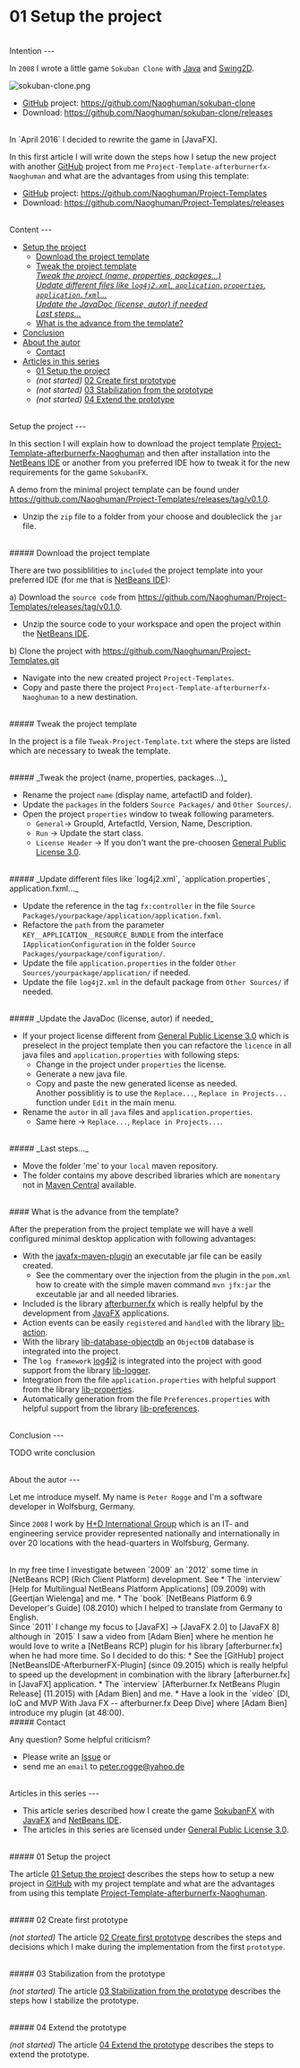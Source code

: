 01 Setup the project
===



<br />
Intention
---

In `2008` I wrote a little game `Sokuban Clone` with [Java] and [Swing2D].

![sokuban-clone.png][sokuban-clone]
* [GitHub] project: https://github.com/Naoghuman/sokuban-clone  
* Download: https://github.com/Naoghuman/sokuban-clone/releases


<br />
In `April 2016` I decided to rewrite the game in [JavaFX].

In this first article I will write down the steps how I setup the new project with 
another [GitHub] project from me `Project-Template-afterburnerfx-Naoghuman` and 
what are the advantages from using this template:
* [GitHub] project: https://github.com/Naoghuman/Project-Templates
* Download: https://github.com/Naoghuman/Project-Templates/releases



<br />
Content
---

* [Setup the project](#SetupTheProject)
    * [Download the project template](#DownloadTemplate)
    * [Tweak the project template](#TweakTemplate)  
      [_Tweak the project &#40;name, properties, packages...&#41;_](#TweakProject)  
      [_Update different files like `log4j2.xml`, `application.properties`, `application.fxml`..._](#UpdateFiles)  
      [_Update the JavaDoc &#40;license, autor&#41; if needed_](#UpdateJavaDoc)  
      [_Last steps..._](#LastSteps)
    * [What is the advance from the template?](#AdvanceTemplate)
* [Conclusion](#Conclusion)
* [About the autor](#Autor)
    * [Contact](#Contact)
* [Articles in this series](#Articles)
    * [01 Setup the project](#SetupProject)
    * _(not started)_ [02 Create first prototype](#CreatePrototype)
    * _(not started)_ [03 Stabilization from the prototype](#StabilizationPrototype)
    * _(not started)_ [04 Extend the prototype](#ExtendPrototype)



<br />
Setup the project<a name="SetupTheProject" />
---

In this section I will explain how to download the project template 
[Project-Template-afterburnerfx-Naoghuman] and then after installation into the 
[NetBeans IDE] or another from you preferred IDE how to tweak it for the new 
requirements for the game `SokubanFX`.

A demo from the minimal project template can be found under 
https://github.com/Naoghuman/Project-Templates/releases/tag/v0.1.0.
* Unzip the `zip` file to a folder from your choose and doubleclick the `jar` file.


<br />
##### Download the project template<a name="DownloadTemplate" />

There are two possiblilities to `included` the project template into your 
preferred IDE &#40;for me that is [NetBeans IDE]&#41;:

a) Download the `source code` from https://github.com/Naoghuman/Project-Templates/releases/tag/v0.1.0.
* Unzip the source code to your workspace and open the project within the [NetBeans IDE].

b) Clone the project with https://github.com/Naoghuman/Project-Templates.git
* Navigate into the new created project `Project-Templates`.
* Copy and paste there the project `Project-Template-afterburnerfx-Naoghuman` 
  to a new destination.


<br />
##### Tweak the project template<a name="TweakTemplate" />

In the project is a file `Tweak-Project-Template.txt` where the steps are listed 
which are necessary to tweak the template.


<br />
##### _Tweak the project &#40;name, properties, packages...&#41;_<a name="TweakProject" />

* Rename the project `name` (display name, artefactID and folder).
* Update the `packages` in the folders `Source Packages/` and `Other Sources/`.
* Open the project `properties` window to tweak following parameters.
   * `General`-> GroupId, ArtefactId, Version, Name, Description.
   * `Run` -> Update the start class.
   * `License Header` -> If you don't want the pre-choosen [General Public License 3.0].

<br />
##### _Update different files like `log4j2.xml`, `application.properties`, application.fxml..._<a name="UpdateFiles" />

* Update the reference in the tag `fx:controller` in the file 
  `Source Packages/yourpackage/application/application.fxml`.
* Refactore the `path` from the parameter `KEY__APPLICATION__RESOURCE_BUNDLE` 
  from the interface `IApplicationConfiguration` in the folder 
  `Source Packages/yourpackage/configuration/`.
* Update the file `application.properties` in the folder `Other Sources/yourpackage/application/`
  if needed.
* Update the file `log4j2.xml` in the default package from `Other Sources/` if 
  needed.

<br />
##### _Update the JavaDoc &#40;license, autor&#41; if needed_<a name="UpdateJavaDoc" />

* If your project license different from [General Public License 3.0] which is 
  preselect in the project template then you can refactore the `licence` in all 
  java files and `application.properties` with following steps:
    * Change in the project under `properties` the license.
    * Generate a new java file.
    * Copy and paste the new generated license as needed.  
      Another possiblitiy is to use the `Replace...`, `Replace in Projects...` 
      function under `Edit` in the main menu.
* Rename the `autor` in all `java` files and `application.properties`.
    * Same here -> `Replace...`, `Replace in Projects...`.

<br />
##### _Last steps..._<a name="LastSteps" />

* Move the folder 'me' to your `local` maven repository.
* The folder contains my above described libraries which are `momentary` not in 
  [Maven Central] available.


<br />
#### What is the advance from the template?<a name="AdvanceTemplate" />

After the preperation from the project template we will have a well configured 
minimal desktop application with following advantages:

* With the [javafx-maven-plugin] an executable jar file can be easily created.
    * See the commentary over the injection from the plugin in the `pom.xml` how 
      to create with the simple maven command `mvn jfx:jar` the exceutable jar 
      and all needed libraries.
* Included is the library [afterburner.fx] which is really helpful by the 
  development from [JavaFX] applications.
* Action events can be easily `registered` and `handled` with the library [lib-action].
* With the library [lib-database-objectdb] an `ObjectDB` database is integrated 
  into the project.
* The `log framework` [log4j2] is integrated into the project with good support 
  from the library [lib-logger].
* Integration from the file `application.properties` with helpful support from 
  the library [lib-properties].
* Automatically generation from the file `Preferences.properties` with helpful 
  support from the library [lib-preferences]. 



<br />
Conclusion<a name="Conclusion" />
---

TODO write conclusion



<br />
About the autor<a name="Autor" />
---

Let me introduce myself. My name is `Peter Rogge` and I'm a software developer 
in Wolfsburg, Germany.

Since `2008` I work by [H+D International Group] which is an IT- and engineering 
service provider represented nationally and internationally in over 20 locations 
with the head-quarters in Wolfsburg, Germany.


<br />
In my free time I investigate between `2009` an `2012` some time in [NetBeans RCP] &#40;Rich 
Client Platform&#41; development.  
See  
* The `interview` [Help for Multilingual NetBeans Platform Applications] &#40;09.2009&#41; with 
  [Geertjan Wielenga] and me.
* The `book` [NetBeans Platform 6.9 Developer's Guide] &#40;08.2010&#41; which I helped to 
  translate from Germany to English.

<br />
Since `2011` I change my focus to [JavaFX] -> [JavaFX 2.0] to [JavaFX 8] although in `2015` 
I saw a video from [Adam Bien] where he mention he would love to write a [NetBeans RCP] 
plugin for his library [afterburner.fx] when he had more time.  
So I decided to do this:
* See the [GitHub] project [NetBeansIDE-AfterburnerFX-Plugin] &#40;since 09.2015&#41; which is 
  really helpful to speed up the development in combination with the library [afterburner.fx]
  in [JavaFX] application.
* The `interview` [Afterburner.fx NetBeans Plugin Release] &#40;11.2015&#41; with [Adam Bien] and me.
* Have a look in the `video` [DI, IoC and MVP With Java FX -- afterburner.fx Deep Dive] where 
  [Adam Bien] introduce my plugin &#40;at 48:00&#41;.


<br />
##### Contact<a name="Contact" />

Any question? Some helpful criticism?
* Please write an [Issue] or
* send me an `email` to <peter.rogge@yahoo.de>



<br />
Articles in this series<a name="Articles" />
---

* This article series described how I create the game [SokubanFX] with [JavaFX] 
  and [NetBeans IDE].
* The articles in this series are licensed under [General Public License 3.0].


<br />
##### 01 Setup the project<a name="SetupProject" />

The article [01 Setup the project] describes the steps how to setup a new project 
in [GitHub] with my project template and what are the advantages from using this
template [Project-Template-afterburnerfx-Naoghuman].


<br />
##### 02 Create first prototype<a name="CreatePrototype" />

_(not started)_ The article [02 Create first prototype] describes the steps and 
decisions which I make during the implementation from the first `prototype`.


<br />
##### 03 Stabilization from the prototype<a name="StabilizationPrototype" />

_(not started)_ The article [03 Stabilization from the prototype] describes the 
steps how I stabilize the prototype.


<br />
##### 04 Extend the prototype<a name="ExtendPrototype" />

_(not started)_ The article [04 Extend the prototype] describes the steps to 
extend the prototype.



[//]: # (Images)
[sokuban-clone]:https://cloud.githubusercontent.com/assets/8161815/12365174/72d57abc-bbd3-11e5-84d8-80c5d647b897.png



[//]: # (Links)
[01 Setup the project]:01_Setup-the-project.md
[02 Create first prototype]:02_Create-first-prototype.md
[03 Stabilization from the prototype]:03_Stabilization-from-the-prototype.md
[04 Extend the prototype]:04_Extend-the-prototype.md
[Adam Bien]:http://www.adam-bien.com/roller/abien/
[Afterburner.fx NetBeans Plugin Release]:http://www.adam-bien.com/roller/abien/entry/afterburner_fx_netbeans_plugin_release
[afterburner.fx]:https://github.com/AdamBien/afterburner.fx
[DI, IoC and MVP With Java FX -- afterburner.fx Deep Dive]:https://www.youtube.com/watch?v=WsV7kSSSOGs
[General Public License 3.0]:http://www.gnu.org/licenses/gpl-3.0.en.html
[Geertjan Wielenga]:https://blogs.oracle.com/geertjan/entry/welcome_to_me
[GitHub]:https://github.com/
[Help for Multilingual NetBeans Platform Applications]:https://dzone.com/articles/multilingual-netbeans-platform-applications
[H+D International Group]:https://www.hud.de/en/
[Issue]:https://github.com/Naoghuman/articles/issues
[Java]:https://en.wikipedia.org/wiki/Java_%28programming_language%29
[javafx-maven-plugin]:https://github.com/javafx-maven-plugin/javafx-maven-plugin
[JavaFX 2.0]:https://en.wikipedia.org/wiki/JavaFX#JavaFX_2.0
[JavaFX 8]:https://en.wikipedia.org/wiki/JavaFX#JavaFX_8
[JavaFX]:http://docs.oracle.com/javase/8/javase-clienttechnologies.htm
[lib-action]:https://github.com/Naoghuman/lib-action
[lib-database-objectdb]:https://github.com/Naoghuman/lib-database-objectdb
[lib-logger]:https://github.com/Naoghuman/lib-logger
[lib-properties]:https://github.com/Naoghuman/lib-properties
[lib-preferences]:https://github.com/Naoghuman/lib-preferences
[log4j2]:http://logging.apache.org/log4j/2.x/
[Maven]:https://maven.apache.org/
[Maven Central]:http://search.maven.org/
[NetBeans IDE]:https://netbeans.org/
[NetBeans Platform 6.9 Developer's Guide]:https://www.packtpub.com/application-development/netbeans-platform-69-developers-guide
[NetBeans RCP]:https://netbeans.org/kb/trails/platform.html
[NetBeansIDE-AfterburnerFX-Plugin]:https://github.com/Naoghuman/NetBeansIDE-AfterburnerFX-Plugin
[Project-Template-afterburnerfx-Naoghuman]:https://github.com/Naoghuman/Project-Templates/tree/master/Project-Template-afterburnerfx-Naoghuman
[SokubanFX]:https://github.com/Naoghuman/SokubanFX
[Swing2D]:https://docs.oracle.com/javase/tutorial/2d/
